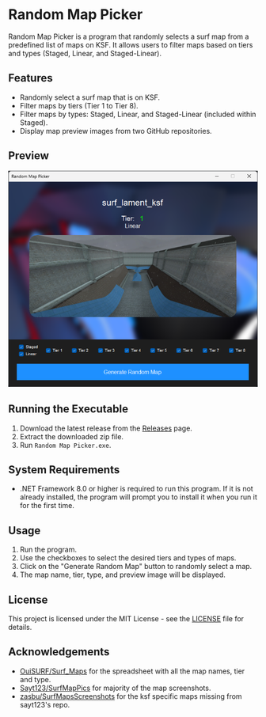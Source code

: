 # Random Map Picker

Random Map Picker is a program that randomly selects a surf map from a predefined list of maps on KSF. It allows users to filter maps based on tiers and types (Staged, Linear, and Staged-Linear).

## Features

- Randomly select a surf map that is on KSF.
- Filter maps by tiers (Tier 1 to Tier 8).
- Filter maps by types: Staged, Linear, and Staged-Linear (included within Staged).
- Display map preview images from two GitHub repositories.

## Preview

![Main Screen](https://raw.githubusercontent.com/zasbu/Random-Map-Picker/main/main.png)

## Running the Executable

1. Download the latest release from the [Releases](https://github.com/zasbu/Random-Map-Picker/releases) page.
2. Extract the downloaded zip file.
3. Run `Random Map Picker.exe`.

## System Requirements

- .NET Framework 8.0 or higher is required to run this program. If it is not already installed, the program will prompt you to install it when you run it for the first time.

## Usage

1. Run the program.
2. Use the checkboxes to select the desired tiers and types of maps.
3. Click on the "Generate Random Map" button to randomly select a map.
4. The map name, tier, type, and preview image will be displayed.

## License

This project is licensed under the MIT License - see the [LICENSE](LICENSE) file for details.

## Acknowledgements

- [OuiSURF/Surf_Maps](https://github.com/OuiSURF/Surf_Maps) for the spreadsheet with all the map names, tier and type.
- [Sayt123/SurfMapPics](https://github.com/Sayt123/SurfMapPics) for majority of the map screenshots.
- [zasbu/SurfMapsScreenshots](https://github.com/zasbu/SurfMapsScreenshots) for the ksf specific maps missing from sayt123's repo.


